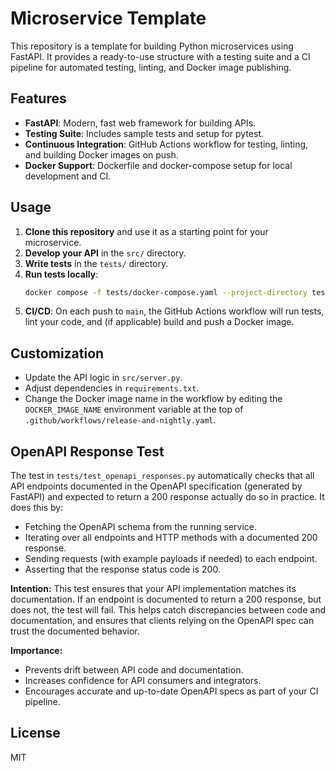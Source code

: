 # Microservice Template

This repository is a template for building Python microservices using FastAPI. It provides a ready-to-use structure with a testing suite and a CI pipeline for automated testing, linting, and Docker image publishing.

## Features
- **FastAPI**: Modern, fast web framework for building APIs.
- **Testing Suite**: Includes sample tests and setup for pytest.
- **Continuous Integration**: GitHub Actions workflow for testing, linting, and building Docker images on push.
- **Docker Support**: Dockerfile and docker-compose setup for local development and CI.

## Usage
1. **Clone this repository** and use it as a starting point for your microservice.
2. **Develop your API** in the `src/` directory.
3. **Write tests** in the `tests/` directory.
4. **Run tests locally**:
   ```bash
   docker compose -f tests/docker-compose.yaml --project-directory tests up --build --abort-on-container-exit --exit-code-from test
   ```
5. **CI/CD**: On each push to `main`, the GitHub Actions workflow will run tests, lint your code, and (if applicable) build and push a Docker image.

## Customization
- Update the API logic in `src/server.py`.
- Adjust dependencies in `requirements.txt`.
- Change the Docker image name in the workflow by editing the `DOCKER_IMAGE_NAME` environment variable at the top of `.github/workflows/release-and-nightly.yaml`.

## OpenAPI Response Test

The test in `tests/test_openapi_responses.py` automatically checks that all API endpoints documented in the OpenAPI specification (generated by FastAPI) and expected to return a 200 response actually do so in practice. It does this by:
- Fetching the OpenAPI schema from the running service.
- Iterating over all endpoints and HTTP methods with a documented 200 response.
- Sending requests (with example payloads if needed) to each endpoint.
- Asserting that the response status code is 200.

**Intention:**
This test ensures that your API implementation matches its documentation. If an endpoint is documented to return a 200 response, but does not, the test will fail. This helps catch discrepancies between code and documentation, and ensures that clients relying on the OpenAPI spec can trust the documented behavior.

**Importance:**
- Prevents drift between API code and documentation.
- Increases confidence for API consumers and integrators.
- Encourages accurate and up-to-date OpenAPI specs as part of your CI pipeline.

## License
MIT
